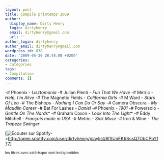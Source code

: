```yaml
---
layout: post
title: Compile printemps 2009
author:
  display_name: Dirty Henry
  login: dirtyhenry
  email: dirtyhenry@gmail.com
  url: ''
author_login: dirtyhenry
author_email: dirtyhenry@gmail.com
wordpress_id: 638
date: '2009-06-30 20:48:00 +0200'
categories:
- Catégories
tags:
- Compilation
comments: []
---
```

-# Phoenix - *Lisztomania*
-# Julian Plenti - *Fun That We Have*
-# Metric - *Help, I'm Alive*
-# The Magnetic Fields - *California Girls*
-# M Ward - *Stars Of Leo*
-# The Bishops - *Nothing I Can Do Or Say*
-# Camera Obscura - *My Maudlin Career*
-# Bat For Lashes - *Daniel*
-# Phoenix - *1901*
-# Powersolo - *Gentle On The Nards**
-# Graham Coxon - *Look Into The Light**
-# Eddy Mitchell - *Français made in USA*
-# Metric - *Sick Muse*
-# Iron & Wine - *The Trapeze Swinger*

[<img alt="Écouter sur Spotify" src="/squelettes/images/spotify-button.png" />->http://open.spotify.com/user/dirtyhenry/playlist/6fSUnEK6ScsQ7ObCPbYf77]

<small>les titres avec astérisque sont indisponibles</small>
